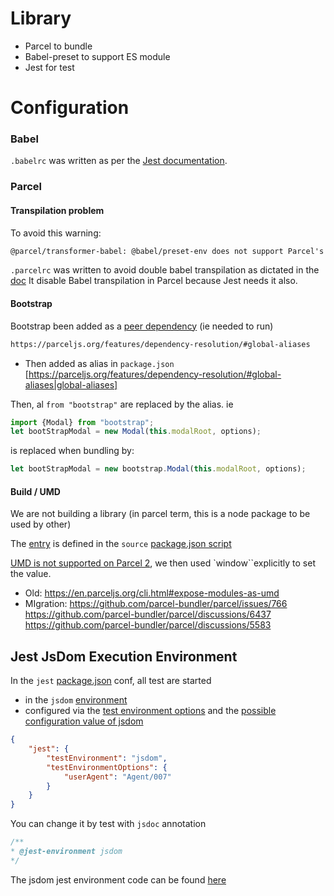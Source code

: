 Library
=======

  * Parcel to bundle
  * Babel-preset to support ES module
  * Jest for test

Configuration
=============

### Babel

`.babelrc` was written as per the [Jest documentation](https://jestjs.io/docs/getting-started#using-babel).

### Parcel

#### Transpilation problem

To avoid this warning:

```txt
@parcel/transformer-babel: @babel/preset-env does not support Parcel's targets, which will likely result in unnecessary transpilation and larger bundle sizes.
```


`.parcelrc` was written to avoid double babel transpilation as dictated in the [doc](https://parceljs.org/languages/javascript/#usage-with-other-tools)
It disable Babel transpilation in Parcel because Jest needs it also.


#### Bootstrap

Bootstrap been added as a [peer dependency](https://classic.yarnpkg.com/en/docs/dependency-types#toc-peerdependencies) (ie needed to run)
```bash
https://parceljs.org/features/dependency-resolution/#global-aliases
```
  * Then added as alias in `package.json` [https://parceljs.org/features/dependency-resolution/#global-aliases|global-aliases]

Then, al `from "bootstrap"` are replaced by the alias. ie
```javascript
import {Modal} from "bootstrap";
let bootStrapModal = new Modal(this.modalRoot, options);
```
is replaced when bundling by:
```javascript
let bootStrapModal = new bootstrap.Modal(this.modalRoot, options);
```

#### Build / UMD

We are not building a library (in parcel term, this is a node package to be used by other)


The [entry](https://parceljs.org/features/targets/#entries) is defined in the `source`
[package.json script](package.json)

[UMD is not supported on Parcel 2](
getting-started/migration/#--global), we then used `window``explicitly
to set the value.

  * Old: https://en.parceljs.org/cli.html#expose-modules-as-umd
  * MIgration:
    https://github.com/parcel-bundler/parcel/issues/766
    https://github.com/parcel-bundler/parcel/discussions/6437
    https://github.com/parcel-bundler/parcel/discussions/5583


## Jest JsDom Execution Environment


In the `jest` [package.json](package.json) conf,  all test are started
* in the `jsdom` [environment](https://jestjs.io/docs/configuration#testenvironment-string)
* configured via the [test environment options](https://jestjs.io/docs/configuration#testenvironmentoptions-object) and
the [possible configuration value of jsdom](https://github.com/jsdom/jsdom#customizing-jsdom)

```json
{
    "jest": {
        "testEnvironment": "jsdom",
        "testEnvironmentOptions": {
            "userAgent": "Agent/007"
        }
    }
}
```

You can change it by test with `jsdoc` annotation
```javascript
/**
* @jest-environment jsdom
*/
```

The jsdom jest environment code can be found [here](https://github.com/facebook/jest/blob/main/packages/jest-environment-jsdom/src/index.ts)
